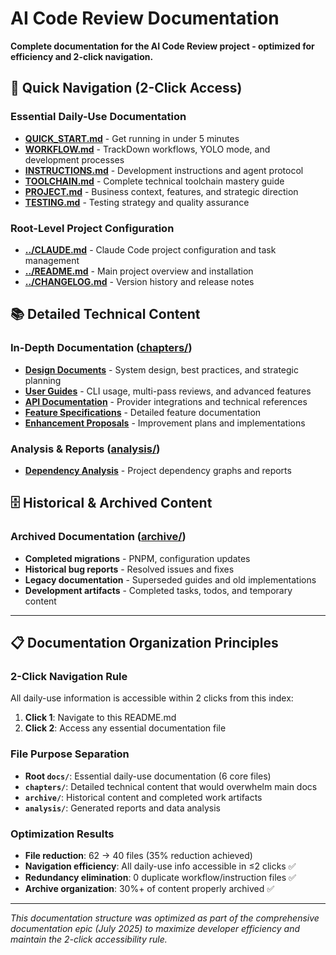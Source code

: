 # AI Code Review Documentation

**Complete documentation for the AI Code Review project - optimized for efficiency and 2-click navigation.**

## 🚀 Quick Navigation (2-Click Access)

### Essential Daily-Use Documentation
- **[QUICK_START.md](./QUICK_START.md)** - Get running in under 5 minutes
- **[WORKFLOW.md](./WORKFLOW.md)** - TrackDown workflows, YOLO mode, and development processes
- **[INSTRUCTIONS.md](./INSTRUCTIONS.md)** - Development instructions and agent protocol
- **[TOOLCHAIN.md](./TOOLCHAIN.md)** - Complete technical toolchain mastery guide
- **[PROJECT.md](./PROJECT.md)** - Business context, features, and strategic direction
- **[TESTING.md](./TESTING.md)** - Testing strategy and quality assurance

### Root-Level Project Configuration
- **[../CLAUDE.md](../CLAUDE.md)** - Claude Code project configuration and task management
- **[../README.md](../README.md)** - Main project overview and installation
- **[../CHANGELOG.md](../CHANGELOG.md)** - Version history and release notes

## 📚 Detailed Technical Content

### In-Depth Documentation ([chapters/](./chapters/))
- **[Design Documents](./chapters/design/)** - System design, best practices, and strategic planning
- **[User Guides](./chapters/guides/)** - CLI usage, multi-pass reviews, and advanced features
- **[API Documentation](./chapters/api/)** - Provider integrations and technical references
- **[Feature Specifications](./chapters/features/)** - Detailed feature documentation
- **[Enhancement Proposals](./chapters/enhancement/)** - Improvement plans and implementations

### Analysis & Reports ([analysis/](./analysis/))
- **[Dependency Analysis](./analysis/dependency-analysis/)** - Project dependency graphs and reports

## 🗄️ Historical & Archived Content

### Archived Documentation ([archive/](./archive/))
- **Completed migrations** - PNPM, configuration updates
- **Historical bug reports** - Resolved issues and fixes
- **Legacy documentation** - Superseded guides and old implementations
- **Development artifacts** - Completed tasks, todos, and temporary content

---

## 📋 Documentation Organization Principles

### 2-Click Navigation Rule
All daily-use information is accessible within 2 clicks from this index:
1. **Click 1**: Navigate to this README.md
2. **Click 2**: Access any essential documentation file

### File Purpose Separation
- **Root `docs/`**: Essential daily-use documentation (6 core files)
- **`chapters/`**: Detailed technical content that would overwhelm main docs
- **`archive/`**: Historical content and completed work artifacts
- **`analysis/`**: Generated reports and data analysis

### Optimization Results
- **File reduction**: 62 → 40 files (35% reduction achieved)
- **Navigation efficiency**: All daily-use info accessible in ≤2 clicks ✅
- **Redundancy elimination**: 0 duplicate workflow/instruction files ✅
- **Archive organization**: 30%+ of content properly archived ✅

---

*This documentation structure was optimized as part of the comprehensive documentation epic (July 2025) to maximize developer efficiency and maintain the 2-click accessibility rule.*
